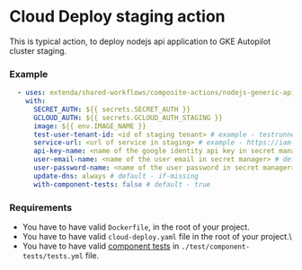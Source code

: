 # Cloud Deploy staging action

This is typical action, to deploy nodejs api application to GKE Autopilot cluster staging.

### Example

```yaml
  - uses: extenda/shared-workflows/composite-actions/nodejs-generic-api/staging-deploy@master
    with:
      SECRET_AUTH: ${{ secrets.SECRET_AUTH }}
      GCLOUD_AUTH: ${{ secrets.GCLOUD_AUTH_STAGING }}
      image: ${{ env.IMAGE_NAME }}
      test-user-tenant-id: <id of staging tenant> # example - testrunner-3z05y
      service-url: <url of service in staging> # example - https://iam-api.retailsvc.dev
      api-key-name: <name of the google identity api key in secret manager> # default - iam-test-api-key
      user-email-name: <name of the user email in secret manager> # default - iam-test-token-email
      user-password-name: <name of the user password in secret manager> # default - iam-test-token-password
      update-dns: always # default - if-missing
      with-component-tests: false # default - true
```

### Requirements

- You have to have valid `Dockerfile`, in the root of your project.
- You have to have valid `cloud-deploy.yaml` file in the root of your project.\
- You have to have valid [component tests](https://github.com/extenda/actions/tree/master/component-tests) in `./test/component-tests/tests.yml` file.
